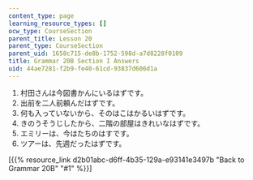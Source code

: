 ```yaml
---
content_type: page
learning_resource_types: []
ocw_type: CourseSection
parent_title: Lesson 20
parent_type: CourseSection
parent_uid: 1658c715-de8b-1752-598d-a7d8228f0109
title: Grammar 20B Section I Answers
uid: 44ae7281-f2b9-fe40-61cd-93837d606d1a
---
```


1.  村田さんは今図書かんにいるはずです。
2.  出前を二人前頼んだはずです。
3.  何も入っていないから、そのはこはかるいはずです。
4.  きのうそうじしたから、二階の部屋はきれいなはずです。
5.  エミリーは、今はたちのはすです。
6.  ツアーは、先週だったはずです。

\[{{% resource_link d2b01abc-d6ff-4b35-129a-e93141e3497b "Back to Grammar 20B" "#1" %}}\]